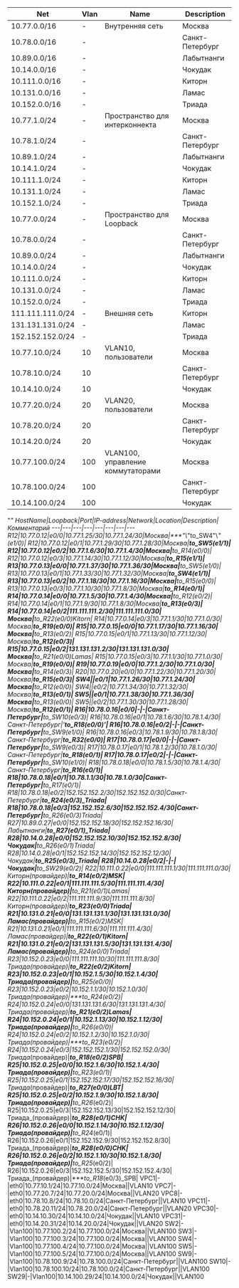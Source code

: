 | Net                                                          | Vlan | Name                              | Description     |
|--------------------------------------------------------------|------|-----------------------------------|-----------------|
| 10.77.0.0/16                                                 | -    | Внутренняя сеть                   | Москва          |
| 10.78.0.0/16                                                 | -    |                                   | Санкт-Петербург |
| 10.89.0.0/16                                                 | -    |                                   | Лабытнанги      |
| 10.14.0.0/16                                                 | -    |                                   | Чокудак         |
| 10.111.0.0/16                                                | -    |                                   | Киторн          |
| 10.131.0.0/16                                                | -    |                                   | Ламас           |
| 10.152.0.0/16                                                | -    |                                   | Триада          |
| 10.77.1.0/24                                                 | -    | Пространство для интерконнекта    | Москва          |
| 10.78.1.0/24                                                 | -    |                                   | Санкт-Петербург |
| 10.89.1.0/24                                                 | -    |                                   | Лабытнанги      |
| 10.14.1.0/24                                                 | -    |                                   | Чокудак         |
| 10.111.1.0/24                                                | -    |                                   | Киторн          |
| 10.131.1.0/24                                                | -    |                                   | Ламас           |
| 10.152.1.0/24                                                | -    |                                   | Триада          |
| 10.77.0.0/24                                                 | -    | Пространство для Loopback         | Москва          |
| 10.78.0.0/24                                                 | -    |                                   | Санкт-Петербург |
| 10.89.0.0/24                                                 | -    |                                   | Лабытнанги      |
| 10.14.0.0/24                                                 | -    |                                   | Чокудак         |
| 10.111.0.0/24                                                | -    |                                   | Киторн          |
| 10.131.0.0/24                                                | -    |                                   | Ламас           |
| 10.152.0.0/24                                                | -    |                                   | Триада          |
| 111.111.111.0/24                                             | -    | Внешняя сеть                      | Киторн          |
| 131.131.131.0/24                                             | -    |                                   | Ламас           |
| 152.152.152.0/24                                             | -    |                                   | Триада          |
| 10.77.10.0/24                                                | 10   | VLAN10, пользователи              | Москва          |
| 10.78.10.0/24                                                | 10   |                                   | Санкт-Петербург |
| 10.14.10.0/24                                                | 10   |                                   | Чокудак         |
| 10.77.20.0/24                                                | 20   | VLAN20, пользователи              | Москва          |
| 10.78.20.0/24                                                | 20   |                                   | Санкт-Петербург |
| 10.14.20.0/24                                                | 20   |                                   | Чокудак         |
| 10.77.100.0/24                                               | 100  | VLAN100, управление коммутаторами | Москва          |
| 10.78.100.0/24                                               | 100  |                                   | Санкт-Петербург |
| 10.14.100.0/24                                               | 100  |                                   | Чокудак         |




"_"
HostName|Loopback|Port|IP-address|Network|Location|Description|Комментарий
---|---|---|---|---|---|---|---
R12|10.77.0.12|e0/0|10.77.1.25/30|10.77.1.24/30|Москва|***"\\_"to_SW4"\\_"(e1/0)|
R12|10.77.0.12|e0/1|10.77.1.29/30|10.77.1.28/30|Москва|***_to_SW5_(e1/1)|
R12|10.77.0.12|e0/2|10.77.1.6/30|10.77.1.4/30|Москва|***_to_R14_(e0/0)|
R12|10.77.0.12|e0/3|10.77.1.14/30|10.77.1.12/30|Москва|***_to_R15_(e1/1)|
R13|10.77.0.13|e0/0|10.77.1.37/30|10.77.1.36/30|Москва|***_to_SW5_(e1/0)|
R13|10.77.0.13|e0/1|10.77.1.33/30|10.77.1.32/30|Москва|***_to_SW4_(e1/1)|
R13|10.77.0.13|e0/2|10.77.1.18/30|10.77.1.16/30|Москва|***_to_R15_(e0/0)|
R13|10.77.0.13|e0/3|10.77.1.10/30|10.77.1.8/30|Москва|***_to_R14_(e0/1)|
R14|10.77.0.14|e0/0|10.77.1.5/30|10.77.1.4/30|Москва|***_to_R12_(e0/2)|
R14|10.77.0.14|e0/1|10.77.1.9/30|10.77.1.8/30|Москва|***_to_R13_(e0/3)|
R14|10.77.0.14|e0/2|111.111.111.2/30|111.111.111.0/30|Москва|***_to_R22_(e0/0)_Kitorn|
R14|10.77.0.14|e0/3|10.77.1.1/30|10.77.1.0/30|Москва|***_to_R19_(e0/0)|
R15|10.77.0.15|e0/0|10.77.1.17/30|10.77.1.16/30|Москва|***_to_R13_(e0/2)|
R15|10.77.0.15|e0/1|10.77.1.13/30|10.77.1.12/30|Москва|***_to_R12_(e0/3)|
R15|10.77.0.15|e0/2|131.131.131.2/30|131.131.131.0/30|Москва|***_to_R21_(e0/0)_Lamas|
R15|10.77.0.15|e0/3|10.77.1.1/30|10.77.1.0/30|Москва|***_to_R19_(e0/0)|
R19|10.77.0.19|e0/0|10.77.1.2/30|10.77.1.0/30|Москва|***_to_R14_(e0/3)|
R20|10.77.0.20|e0/0|10.77.1.22/30|10.77.1.20/30|Москва|***_to_R15_(e0/3)|
SW4||e0/1|10.77.1.26/30|10.77.1.24/30|Москва|***_to_R12_(e0/0)|
SW4||e0/2|10.77.1.34/30|10.77.1.32/30|Москва|***_to_R13_(e0/1)|
SW5||e0/1|10.77.1.38/30|10.77.1.36/30|Москва|***_to_R13_(e0/0)|
SW5||e0/2|10.77.1.30/30|10.77.1.28/30|Москва|***_to_R12_(e0/1)|
R16|10.78.0.16|e0/0|-|-|Санкт-Петербург|***_to_SW10_(e0/3)|
R16|10.78.0.16|e0/1|10.78.1.6/30|10.78.1.4/30|Санкт-Петербург|'***_to_R18_(e0/0)'|
R16|10.78.0.16|e0/2|-|-|Санкт-Петербург|***_to_SW9_(e1/0)|
R16|10.78.0.16|e0/3|10.78.1.9/30|10.78.1.8/30|Санкт-Петербург|***_to_R32_(e0/0)|
R17|10.78.0.17|e0/0|-|-|Санкт-Петербург|***_to_SW9_(e0/3)|
R17|10.78.0.17|e0/1|10.78.1.2/30|10.78.1.0/30|Санкт-Петербург|***_to_R18_(e0/1)|
R17|10.78.0.17|e0/2|-|-|Санкт-Петербург|***_to_SW10_(e1/0)|
R18|10.78.0.18|e0/0|10.78.1.5/30|10.78.1.4/30|Санкт-Петербург|***_to_R16_(e0/1)|
R18|10.78.0.18|e0/1|10.78.1.1/30|10.78.1.0/30|Санкт-Петербург|***_to_R17_(e0/1)|
R18|10.78.0.18|e0/2|152.152.152.2/30|152.152.152.0/30|Санкт-Петербург|***_to_R24_(e0/3)_Triada|
R18|10.78.0.18|e0/3|152.152.152.6/30|152.152.152.4/30|Санкт-Петербург|***_to_R26_(e0/3)_Triada|
R27|10.89.0.27|e0/0|152.152.152.18/30|152.152.152.16/30|Лабытнанги|***_to_R27_(e0/1)_Triada|
R28|10.14.0.28|e0/0|152.152.152.10/30|152.152.152.8/30|Чокудак|***_to_R26_(e0/1)_Triada|
R28|10.14.0.28|e0/1|152.152.152.14/30|152.152.152.12/30|Чокудак|***_to_R25_(e0/3)_Triada|
R28|10.14.0.28|e0/2|-|-|Чокудак|***_to_SW29_(e0/2)|
R22|10.111.0.22|e0/0|111.111.111.1/30|111.111.111.0/30|Киторн_(провайдер)|***_to_R14_(e0/2)_MSK|
R22|10.111.0.22|e0/1|111.111.111.5/30|111.111.111.4/30|Киторн_(провайдер)|***_to_R21_(e0/1)_Lamas|
R22|10.111.0.22|e0/2|111.111.111.9/30|111.111.111.8/30|Киторн_(провайдер)|***_to_R23_(e0/0)_Triada|
R21|10.131.0.21|e0/0|131.131.131.1/30|131.131.131.0/30|Ламас_(провайдер)|***_to_R15_(e0/2)_MSK|
R21|10.131.0.21|e0/1|111.111.111.6/30|111.111.111.4/30|Ламас_(провайдер)|***_to_R22_(e0/1)_Kitorn|
R21|10.131.0.21|e0/2|131.131.131.5/30|131.131.131.4/30|Ламас_(провайдер)|***_to_R24_(e0/0)_Triada|
R23|10.152.0.23|e0/0|111.111.111.10/30|111.111.111.8/30|Триада_(провайдер)|***_to_R22_(e0/2)_Kitorn|
R23|10.152.0.23|e0/1|10.152.1.5/30|10.152.1.4/30|Триада_(провайдер)|***_to_R25_(e0/0)|
R23|10.152.0.23|e0/2|10.152.1.1/30|10.152.1.0/30|Триада_(провайдер)|***_to_R24_(e0/2)|
R24|10.152.0.24|e0/0|131.131.131.6/30|131.131.131.4/30|Триада_(провайдер)|***_to_R21_(e0/2)_Lamas|
R24|10.152.0.24|e0/1|10.152.1.13/30|10.152.1.12/30|Триада_(провайдер)|***_to_R26_(e0/0)|
R24|10.152.0.24|e0/2|10.152.1.2/30|10.152.1.0/30|Триада_(провайдер)|***_to_R23_(e0/2)|
R24|10.152.0.24|e0/3|152.152.152.1/30|152.152.152.0/30|Триада_(провайдер)|***_to_R18_(e0/2)_SPB|
R25|10.152.0.25|e0/0|10.152.1.6/30|10.152.1.4/30|Триада_(провайдер)|***_to_R23(e0/1)|
R25|10.152.0.25|e0/1|152.152.152.17/30|152.152.152.16/30|Триада_(провайдер)|***_to_R27_(e0/0)_LBT|
R25|10.152.0.25|e0/2|10.152.1.9/30|10.152.1.8/30|Триада_(провайдер)|***_to_R26_(e0/2)|
R25|10.152.0.25|e0/3|152.152.152.13/30|152.152.152.12/30|Триада_(провайдер)|***_to_R28_(e0/1)_CHK|
R26|10.152.0.26|e0/0|10.152.1.14/30|10.152.1.12/30|Триада_(провайдер)|***_to_R24_(e0/1)|
R26|10.152.0.26|e0/1|152.152.152.9/30|152.152.152.8/30|Триада_(провайдер)|***_to_R28_(e0/0)_CHK|
R26|10.152.0.26|e0/2|10.152.1.10/30|10.152.1.8/30|Триада_(провайдер)|***_to_R25_(e0/2)|
R26|10.152.0.26|e0/3|152.152.152.5/30|152.152.152.4/30|Триада_(провайдер)|***_to_R18_(e0/3)_SPB|
VPC1|-|eth0|10.77.10.1/24|10.77.10.0/24|Москва||VLAN10
VPC7|-|eth0|10.77.20.7/24|10.77.20.0/24|Москва||VLAN20
VPC8|-|eth0|10.78.10.8/24|10.78.10.0/24|Санкт-Петербург||VLAN10
VPC11|-|eth0|10.78.20.11/24|10.78.20.0/24|Санкт-Петербург||VLAN20
VPC30|-|eth0|10.14.10.30/24|10.14.10.0/24|Чокудак||VLAN10
VPC31|-|eth0|10.14.20.31/24|10.14.20.0/24|Чокудак||VLAN20
SW2|-|Vlan100|10.77.100.2/24|10.77.100.0/24|Москва||VLAN100
SW3|-|Vlan100|10.77.100.3/24|10.77.100.0/24|Москва||VLAN100
SW4|-|Vlan100|10.77.100.4/24|10.77.100.0/24|Москва||VLAN100
SW5|-|Vlan100|10.77.100.5/24|10.77.100.0/24|Москва||VLAN100
SW9|-|Vlan100|10.78.100.9/24|10.78.100.0/24|Санкт-Петербург||VLAN100
SW10|-|Vlan100|10.78.100.10/24|10.78.100.0/24|Санкт-Петербург||VLAN100
SW29|-|Vlan100|10.14.100.29/24|10.14.100.0/24|Чокудак||VLAN100

